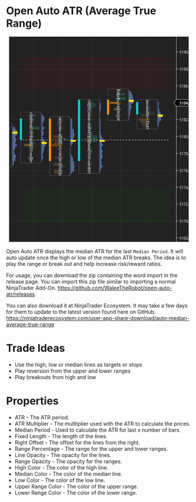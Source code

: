 # Open Auto ATR (Average True Range)

<div style="text-align:center">
    <img src="./screenshot.png" alt="Open Auto ATR">
</div>

Open Auto ATR displays the median ATR for the last `Median Period`. It will auto update once the high or low of the median ATR breaks. The idea is to play the range or break out and help increase risk/reward ratios.

For usage, you can download the zip containing the word import in the release page. You can import this zip file similar to importing a normal NinjaTrader Add-On. https://github.com/WaleeTheRobot/open-auto-atr/releases

You can also download it at NinjaTrader Ecosystem. It may take a few days for them to update to the latest version found here on GitHub. 
https://ninjatraderecosystem.com/user-app-share-download/auto-median-average-true-range

# Trade Ideas

- Use the high, low or median lines as targets or stops
- Play reversion from the upper and lower ranges
- Play breakouts from high and low

# Properties

- ATR - The ATR period.
- ATR Multiplier - The mulltiplier used with the ATR to calculate the prices.
- Median Period - Used to calculate the ATR for last x number of bars.
- Fixed Length - The length of the lines.
- Right Offset - The offset for the lines from the right.
- Range Percentage - The range for the upper and lower ranges.
- Line Opacity - The opacity for the lines.
- Range Opacity - The opacity for the ranges.
- High Color - The color of the high line.
- Median Color - The color of the median line.
- Low Color - The color of the low line.
- Upper Range Color - The color of the upper range.
- Lower Range Color - The color of the lower range.
